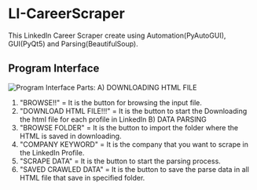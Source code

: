 # LI-CareerScraper
This LinkedIn Career Scraper create using Automation(PyAutoGUI), GUI(PyQt5) and Parsing(BeautifulSoup).

## Program Interface
![Program Interface](https://user-images.githubusercontent.com/41263394/148393296-6388d061-7b6f-4a03-9a81-74b8794d560b.png)
Parts: 
A) DOWNLOADING HTML FILE
  1) "BROWSE!!" = It is the button for browsing the input file.
  2) "DOWNLOAD HTML FILE!!!" = It is the button to start the Downloading the html file for each profile in LinkedIn
B) DATA PARSING
  1) "BROWSE FOLDER" = It is the button to import the folder where the HTML is saved in downloading.
  2) "COMPANY KEYWORD" = It is the company that you want to scrape in the LinkedIn Profile.
  3) "SCRAPE DATA" = It is the button to start the parsing process.
  4) "SAVED CRAWLED DATA" = It is the button to save the parse data in all HTML file that save in specified folder.
